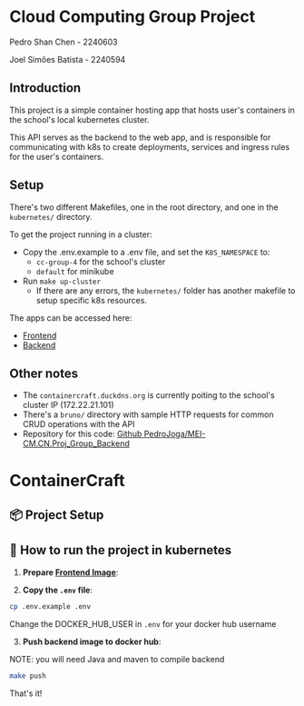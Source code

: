 # Cloud Computing Group Project
Pedro Shan Chen - 2240603

Joel Simões Batista - 2240594

## Introduction
This project is a simple container hosting app that hosts user's containers in the school's local kubernetes cluster.

This API serves as the backend to the web app, and is responsible for communicating with k8s to create deployments, services and ingress rules for the user's containers.

## Setup
There's two different Makefiles, one in the root directory, and one in the `kubernetes/` directory.

To get the project running in a cluster:
- Copy the .env.example to a .env file, and set the `K8S_NAMESPACE` to:
    - `cc-group-4` for the school's cluster
    - `default` for minikube
- Run `make up-cluster`
    - If there are any errors, the `kubernetes/` folder has another makefile to setup specific k8s resources.



The apps can be accessed here:
- [Frontend](http://containercraft.duckdns.org)
- [Backend](http://api.containercraft.duckdns.org)

## Other notes
- The `containercraft.duckdns.org` is currently poiting to the school's cluster IP (172.22.21.101)
- There's a `bruno/` directory with sample HTTP requests for common CRUD operations with the API
- Repository for this code: [Github PedroJoga/MEI-CM.CN.Proj_Group_Backend](https://github.com/PedroJoga/MEI-CM.CN.Proj_Group_Backend)


# ContainerCraft

## 📦 Project Setup

## 🚀 How to run the project in kubernetes

1. **Prepare [Frontend Image](https://github.com/PedroJoga/MEI-CM.CN.Proj_Group_Frontend)**:

2. **Copy the `.env` file**:

```bash
cp .env.example .env
```

Change the DOCKER_HUB_USER in `.env` for your docker hub username

3. **Push backend image to docker hub**:

NOTE: you will need Java and maven to compile backend

```bash
make push
```


That's it!